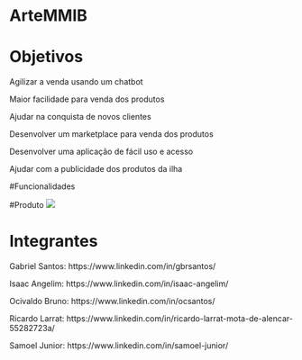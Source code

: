 # ArteMMIB

# Objetivos
<p> Agilizar a venda usando um chatbot </p>
<p> Maior facilidade para venda dos produtos </p>
<p> Ajudar na conquista de novos clientes </p>
<p> Desenvolver um marketplace para venda dos produtos </p>
<p> Desenvolver uma aplicação de fácil uso e acesso </p>
<p> Ajudar com a publicidade dos produtos da ilha </p>

#Funcionalidades

#Produto
<img src="/ArteMMIB/IMAGE BOT/i1.png">

# Integrantes
<p> Gabriel Santos: https://www.linkedin.com/in/gbrsantos/ </p>
<p> Isaac Angelim: https://www.linkedin.com/in/isaac-angelim/ </p>
<p> Ocivaldo Bruno: https://www.linkedin.com/in/ocsantos/ </p>
<p> Ricardo Larrat: https://www.linkedin.com/in/ricardo-larrat-mota-de-alencar-55282723a/ </p>
<p> Samoel Junior: https://www.linkedin.com/in/samoel-junior/ </p>

